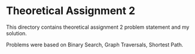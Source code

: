 # Theoretical Assignment 2

This directory contains theoretical assignment 2 problem statement and my solution.

Problems were based on Binary Search, Graph Traversals, Shortest Path.